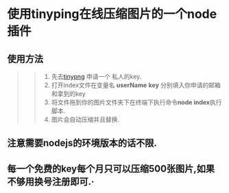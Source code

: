 # 使用tinyping在线压缩图片的一个node插件

## 使用方法
>> 1. 先去[tinypng](https://tinypng.com/developers) 申请一个 私人的key.
>> 2. 打开index文件在变量名 **userName** **key** 分别填入你申请的邮箱和拿到的key
>> 3. 将文件拖到你的图片文件夹下在终端下执行命令**node index**执行脚本.
>> 4. 图片会自动压缩并且替换.

## 注意需要nodejs的环境版本的话不限.
## 每一个免费的key每个月只可以压缩500张图片,如果不够用换号注册即可.·



